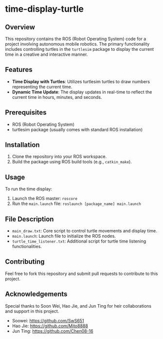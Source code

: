 # time-display-turtle

## Overview
This repository contains the ROS (Robot Operating System) code for a project involving autonomous mobile robotics. The primary functionality includes controlling turtles in the `turtlesim` package to display the current time in a creative and interactive manner.

## Features
- **Time Display with Turtles**: Utilizes turtlesim turtles to draw numbers representing the current time.
- **Dynamic Time Update**: The display updates in real-time to reflect the current time in hours, minutes, and seconds.

## Prerequisites
- ROS (Robot Operating System)
- turtlesim package (usually comes with standard ROS installation)

## Installation
1. Clone the repository into your ROS workspace.
2. Build the package using ROS build tools (e.g., `catkin_make`).

## Usage
To run the time display:
1. Launch the ROS master: `roscore`
2. Run the `main.launch` file: `roslaunch [package_name] main.launch`

## File Description
- `main_draw.txt`: Core script to control turtle movements and display time.
- `main.launch`: Launch file to initialize the ROS nodes.
- `turtle_time_listener.txt`: Additional script for turtle time listening functionalities.

## Contributing
Feel free to fork this repository and submit pull requests to contribute to this project.

## Acknowledgements
Special thanks to Soon Wei, Hao Jie, and Jun Ting for heir collaborations and support in this project.
- Soowei: https://github.com/SwS651
- Hao Jie: https://github.com/Mito8888
- Jun Ting: https://github.com/Chen08-16

